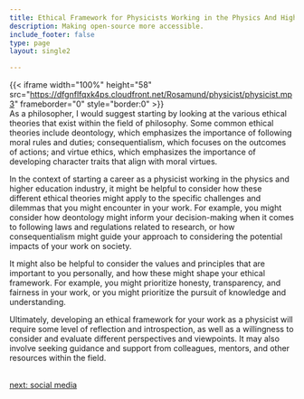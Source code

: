 ```yaml
---
title: Ethical Framework for Physicists Working in the Physics And Higher Education  Industry
description: Making open-source more accessible.
include_footer: false
type: page
layout: single2

---
```


{{< iframe width="100%" height="58" src="https://dfgnflfqxk4ps.cloudfront.net/Rosamund/physicist/physicist.mp3" frameborder="0" style="border:0" >}}<br>
As a philosopher, I would suggest starting by looking at the various ethical theories that exist within the field of philosophy. Some common ethical theories include deontology, which emphasizes the importance of following moral rules and duties; consequentialism, which focuses on the outcomes of actions; and virtue ethics, which emphasizes the importance of developing character traits that align with moral virtues.

In the context of starting a career as a physicist working in the physics and higher education industry, it might be helpful to consider how these different ethical theories might apply to the specific challenges and dilemmas that you might encounter in your work. For example, you might consider how deontology might inform your decision-making when it comes to following laws and regulations related to research, or how consequentialism might guide your approach to considering the potential impacts of your work on society.

It might also be helpful to consider the values and principles that are important to you personally, and how these might shape your ethical framework. For example, you might prioritize honesty, transparency, and fairness in your work, or you might prioritize the pursuit of knowledge and understanding.

Ultimately, developing an ethical framework for your work as a physicist will require some level of reflection and introspection, as well as a willingness to consider and evaluate different perspectives and viewpoints. It may also involve seeking guidance and support from colleagues, mentors, and other resources within the field.

<br>
<a href="https://workdojos.com/physicist/social">next: social media</a>
</p>
